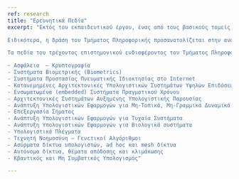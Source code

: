 ```yaml
---
ref: research
title: "Ερευνητικά Πεδία"
excerpt: "Eκτός του εκπαιδευτικού έργου, ένας από τους βασικούς τομείς δραστηριότητας  του Τμήματος Πληροφορικής του Ιονίου Πανεπιστημίου είναι και η ανάπτυξη ερευνητικής δράσης.

Ειδικότερα, η δράση του Τμήματος Πληροφορικής προσανατολίζεται στην ανάπτυξη καινοτόμων εφαρμογών στα ερευνητικά πεδία των Πληροφοριακών Συστημάτων και των Ανθρωπιστικών – Κοινωνικών Επιστημών.

Τα πεδία του τρέχοντος επιστημονικού ενδιαφέροντος του Τμήματος Πληροφορικής εστιάζονται στις παρακάτω θεματικές ενότητες:

- Ασφάλεια  – Κρυπτογραφία
- Συστήματα Βιομετρικής (Biometrics)
- Συστήματα Προστασίας Πνευματικής Ιδιοκτησίας στο Internet
- Κατανεμημένες Αρχιτεκτονικές Υπολογιστικών Συστημάτων Υψηλών Επιδόσεων
- Ενσωματωμένα (embedded) Συστήματα Πραγματικού Χρόνου
- Αρχιτεκτονικές Συστημάτων Αυξημένης Υπολογιστικής Παρουσίας
- Ανάπτυξη Υπολογιστικών Εφαρμογών για Μη-Τοπικά, Μη-Γραμμικά Δυναμικά Συστήματα
- Επεξεργασία Σήματος
- Ανάπτυξη Υπολογιστικών Εφαρμογών για Τυχαία Συστήματα
- Ανάπτυξη Υπολογιστικών Εφαρμογών για Βιολογικά συστήματα
- Υπολογιστικά Πλέγματα
- Τεχνητή Νοημοσύνη – Γενετικοί Αλγόριθμοι
- Ασύρματα δίκτυα υπολογιστών, ad hoc και mesh δίκτυα
- Αυτόνομα δίκτυα, θέματα απόδοσης και κλιμάκωσης
- Κβαντικός και Μη Συμβατικός Υπολογισμός"

---
```

